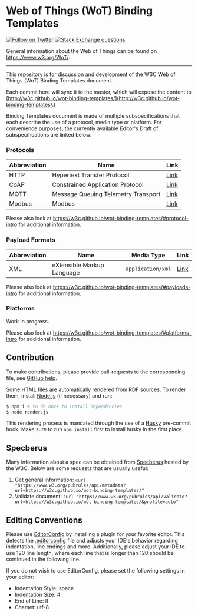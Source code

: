# Web of Things (WoT) Binding Templates

[![Follow on Twitter](https://img.shields.io/twitter/follow/W3C_WoT.svg?label=follow+W3C_WoT)](https://twitter.com/W3C_WoT)
[![Stack Exchange questions](https://img.shields.io/stackexchange/stackoverflow/t/web-of-things?style=plastic)]( https://stackoverflow.com/questions/tagged/web-of-things)

General information about the Web of Things can be found on https://www.w3.org/WoT/.
  
---
This repository is for discussion and development of the W3C Web of Things (WoT) Binding Templates document.

Each commit here will sync it to the master, which will expose the content to [http://w3c.github.io/wot-binding-templates/](http://w3c.github.io/wot-binding-templates/.)

Binding Templates document is made of multiple subspecifications that each describe the use of a protocol, media type or platform.
For convenience purposes, the currently available Editor's Draft of subspecifications are linked below:

### Protocols

<table class="def">
    <thead>
        <tr>
            <th>Abbreviation</th>
            <th>Name</th>
            <th>Link</th>
        </tr>
    </thead>
    <tbody>
        <tr>
            <td>HTTP</td>
            <td>Hypertext Transfer Protocol</td>
            <td><a href="https://w3c.github.io/wot-binding-templates/bindings/protocols/http/index.html">Link</a></td>
        </tr>
        <tr>
            <td>CoAP</td>
            <td>Constrained Application Protocol</td>
            <td><a href="https://w3c.github.io/wot-binding-templates/bindings/protocols/coap/index.html">Link</a></td>
        </tr>
        <tr>
            <td>MQTT</td>
            <td>Message Queuing Telemetry Transport</td>
            <td><a href="https://w3c.github.io/wot-binding-templates/bindings/protocols/mqtt/index.html">Link</a></td>
        </tr>
        <tr>
            <td>Modbus</td>
            <td>Modbus</td>
            <td><a href="https://w3c.github.io/wot-binding-templates/bindings/protocols/modbus/index.html">Link</a></td>
        </tr>
    </tbody>
</table>

Please also look at <https://w3c.github.io/wot-binding-templates/#protocol-intro> for additional information.

### Payload Formats

<table class="def">
    <thead>
        <tr>
            <th>Abbreviation</th>
            <th>Name</th>
            <th>Media Type</th>
            <th>Link</th>
        </tr>
    </thead>
    <tbody>
        <tr>
            <td>XML</td>
            <td>eXtensible Markup Language</td>
            <td><code>application/xml</code></td>
            <td><a href="https://w3c.github.io/wot-binding-templates/bindings/payloads/xml/index.html">Link</a></td>
        </tr>
    </tbody>
</table>

Please also look at <https://w3c.github.io/wot-binding-templates/#payloads-intro> for additional information.

### Platforms

Work in progress.

Please also look at <https://w3c.github.io/wot-binding-templates/#platforms-intro> for additional information.

## Contribution

To make contributions, please provide pull-requests to the corresponding file, see [GitHub help](https://help.github.com/articles/using-pull-requests/).

Some HTML files are automatically rendered from RDF sources.
To render them, install [Node.js](https://nodejs.org/en/) (if necessary) and run:

```sh
$ npm i # to do once to install dependencies
$ node render.js
```

This rendering process is mandated through the use of a [Husky](https://www.npmjs.com/package/husky) pre-commit hook.
Make sure to run `npm install` first to install husky in the first place.

## Specberus

Many information about a spec can be obtained from [Specberus](https://github.com/w3c/specberus) hosted by the W3C.
Below are some requests that are usually useful:

1. Get general information: `curl "https://www.w3.org/pubrules/api/metadata?url=https://w3c.github.io/wot-binding-templates/"`
2. Validate document: `curl "https://www.w3.org/pubrules/api/validate?url=https://w3c.github.io/wot-binding-templates/&profile=auto"`

## Editing Conventions

Please use [EditorConfig](https://editorconfig.org/) by installing a plugin for your favorite editor.
This detects the [.editorconfig](.editorconfig) file and adjusts your IDE's behavior regarding indentation, line 
endings and more.
Additionally, please adjust your IDE to use 120 line length, where each line that is longer than 120
should be continued in the following line.

If you do not wish to use EditorConfig, please set the following settings in your editor:

- Indentation Style: space
- Indentation Size: 4
- End of Line: lf
- Charset: utf-8
